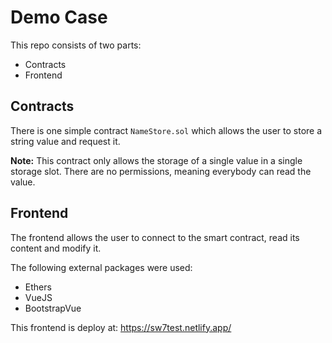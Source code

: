 # Demo Case
This repo consists of two parts:
- Contracts
- Frontend

## Contracts
There is one simple contract ```NameStore.sol``` which allows the user to store a string value and request it.

**Note:** This contract only allows the storage of a single value in a single storage slot. There are no permissions, meaning everybody can read the value.

## Frontend
The frontend allows the user to connect to the smart contract, read its content and modify it.

The following external packages were used:
- Ethers
- VueJS
- BootstrapVue

This frontend is deploy at: https://sw7test.netlify.app/